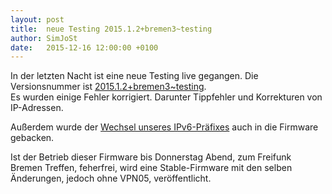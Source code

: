 ```yaml
---
layout: post
title:  neue Testing 2015.1.2+bremen3~testing
author: SimJoSt
date:   2015-12-16 12:00:00 +0100
---
```

In der letzten Nacht ist eine neue Testing live gegangen. Die Versionsnummer ist [2015.1.2+bremen3~testing](http://wiki.bremen.freifunk.net/Firmware/Changelog#freifunk-bremen-versionen_2015-1-2-bremen3-testing).  
Es wurden einige Fehler korrigiert. Darunter Tippfehler und Korrekturen von IP-Adressen.

Außerdem wurde der [Wechsel unseres IPv6-Präfixes](http://bremen.freifunk.net/blog/2015/11/14/neuer-uplink.html) auch in die Firmware gebacken.

Ist der Betrieb dieser Firmware bis Donnerstag Abend, zum Freifunk Bremen Treffen, feherfrei, wird eine Stable-Firmware mit den selben Änderungen, jedoch ohne VPN05, veröffentlicht.
